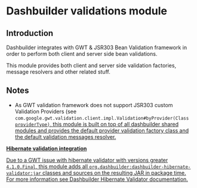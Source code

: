 Dashbuilder validations module
==============================

Introduction
--------------
Dashbuilder integrates with GWT & JSR303 Bean Validation framework in order to perform both client and server side bean validations.                

This module provides both client and server side validation factories, message resolvers and other related stuff.               

Notes
-----
* As GWT validation framework does not support JSR303 custom Validation Providers (see <code>com.google.gwt.validation.client.impl.Validation#byProvider(Class<U> providerType)</code>, 
    this module is built on top of all dashbuilder shared modules and provides the default provider validation factory class and the default validation messages resolver.                      

**Hibernate validation integration**

Due to a GWT issue with hibernate validator with versions greater <code>4.1.0.Final</code>, this module adds all <code>org.dashbuilder:dashbuilder-hibernate-validator:jar</code> classes and sources on the resulting JAR in package time.                 
For more information see [Dashbuilder Hibernate Validator documentation](../dashbuilder-hibernate-validator/README.md).            